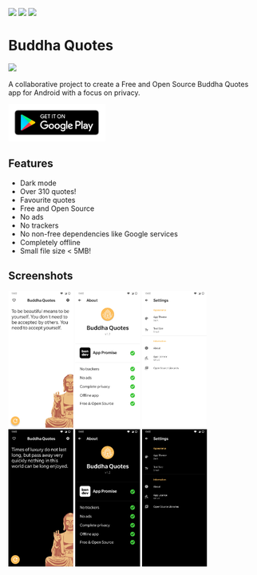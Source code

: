 <p>
<img src="https://gitlab.com/bandev/buddha-quotes/badges/master/pipeline.svg"/>
<img src="https://img.shields.io/badge/licence-GNU%20GPLv3-blue"/>
<img src="https://img.shields.io/badge/bandev%20promise-%E2%9C%93%20-brightgreen"/>
</p>

# Buddha Quotes

![](https://gitlab.com/bandev/buddha-quotes/-/raw/master/app/src/main/res/mipmap-xxhdpi/ic_launcher_round.png)

A collaborative project to create a Free and Open Source Buddha Quotes app for Android with a focus on privacy.

<p><a href="https://play.google.com/store/apps/details?id=org.bandev.buddhaquotes"><img src="google-play-badge__2_.png" height="75px"/></a></p>

## Features

- Dark mode
- Over 310 quotes!
- Favourite quotes
- Free and Open Source
- No ads
- No trackers
- No non-free dependencies like Google services
- Completely offline
- Small file size < 5MB!

## Screenshots
<p>
<img src="screenshots/Screenshot_20200801-214828.jpg" alt="Quotes in light mode" width="130"/>
<img src="screenshots/Screenshot_20200801-214847.jpg" alt="About in light mode" width="130"/>
<img src="screenshots/Screenshot_20200801-214856.jpg" alt="Settings in light mode" width="130"/>
<img src="screenshots/Screenshot_20200801-214838.jpg" alt="Quotes in dark mode" width="130"/>
<img src="screenshots/Screenshot_20200801-214852.jpg" alt="About in dark mode" width="130"/>
<img src="screenshots/Screenshot_20200801-214859.jpg" alt="Settings in dark mode" width="130"/>
</p>